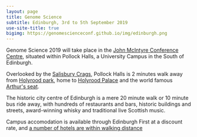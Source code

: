 ```yaml
---
layout: page
title: Genome Science
subtitle: Edinburgh, 3rd to 5th September 2019
use-site-title: true
bigimg: https://genomescienceconf.github.io/img/edinburgh.png
---
```


Genome Science 2019 will take place in the [John McIntyre Conference Centre](https://www.edinburghfirst.co.uk/venues/john-mcintyre-conference-centre/), situated within Pollock Halls, a University Campus in the South of Edinburgh.

Overlooked by the [Salisbury Crags](https://www.theguardian.com/travel/2012/may/12/holyrood-park-salisbury-crags-arthurs-seat), Pollock Halls is 2 minutes walk away from [Holyrood park](https://www.theguardian.com/travel/2012/may/12/holyrood-park-salisbury-crags-arthurs-seat), home to [Holyrood Palace](https://www.rct.uk/visit/palace-of-holyroodhouse) and the world famous [Arthur's seat](https://www.visitscotland.com/info/see-do/holyrood-park-and-arthurs-seat-p914341).

The historic city centre of Edinburgh is a mere 20 minute walk or 10 minute bus ride away, with hundreds of restaurants and bars, historic buildings and streets, award-winning whisky and traditional live Scottish music.

Campus accomodation is available through Edinburgh First at a discount rate, and [a number of hotels are within walking distance](https://goo.gl/maps/rzoc6vJ36oS2)
